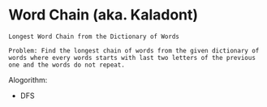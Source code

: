 # Word Chain (aka. Kaladont)
	Longest Word Chain from the Dictionary of Words
 
	Problem: Find the longest chain of words from the given dictionary of words where every words starts with last two letters of the previous one and the words do not repeat. 
 
 Alogorithm:
 - DFS
 

